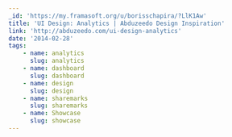 ```yaml
---
_id: 'https://my.framasoft.org/u/borisschapira/?LlK1Aw'
title: 'UI Design: Analytics | Abduzeedo Design Inspiration'
link: 'http://abduzeedo.com/ui-design-analytics'
date: '2014-02-28'
tags:
    - name: analytics
      slug: analytics
    - name: dashboard
      slug: dashboard
    - name: design
      slug: design
    - name: sharemarks
      slug: sharemarks
    - name: Showcase
      slug: showcase
---
```


<div class="markdown"><p></p></div>
